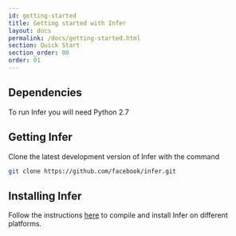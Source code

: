 ```yaml
---
id: getting-started
title: Getting started with Infer
layout: docs
permalink: /docs/getting-started.html
section: Quick Start
section_order: 00
order: 01
---
```


## Dependencies

To run Infer you will need Python 2.7

## Getting Infer

Clone the latest development version of Infer with the command

```sh
git clone https://github.com/facebook/infer.git
```

## Installing Infer

Follow the instructions
[here](https://github.com/facebook/infer/blob/master/INSTALL.md#install-infer-from-source)
to compile and install Infer on different platforms.
